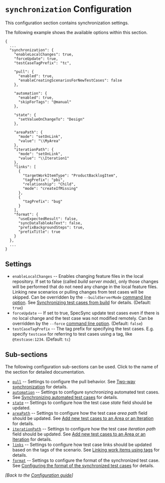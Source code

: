 # `synchronization` Configuration

This configuration section contains synchronization settings.

The following example shows the available options within this section.

```
{
  ...
  "synchronization": {
    "enableLocalChanges": true,
    "forceUpdate": true,
    "testCaseTagPrefix": "tc",

    "pull": {
      "enabled": true,
      "enableCreatingScenariosForNewTestCases": false
    },

    "automation": {
      "enabled": true,
      "skipForTags": "@manual"
    },

    "state": {
      "setValueOnChangeTo": "Design"
    },

    "areaPath": {
      "mode": "setOnLink",
      "value": "\\MyArea"
    },
    "iterationPath": {
      "mode": "setOnLink",
      "value": "\\Iteration1"
    },
    "links": [
      {
        "targetWorkItemType": "ProductBacklogItem",
        "tagPrefix": "pbi",
        "relationship": "Child",
        "mode": "createIfMissing"
      },
      {
        "tagPrefix": "bug"
      }
    ],
    "format": {
      "useExpectedResult": false,
      "syncDataTableAsText": false,
      "prefixBackgroundSteps": true,
      "prefixTitle": true
    }
  },
  ...
}
```

## Settings

* `enableLocalChanges` -- Enables changing feature files in the local repository. If set to false (called *build server mode*), only those changes will be performed that do not need any change in the local feature files. Linking new scenarios or pulling changes from test cases will be skipped. Can be overridden by the `--buildServerMode` [command line option](../usage.md). See [Synchronizing test cases from build](../synchronizing-test-cases-from-build.md) for details. (Default: `true`)
* `forceUpdate` -- If set to true, SpecSync update test cases even if there is no local change and the test case was not modified remotely. Can be overridden by the `--force` [command line option](../usage.md). (Default: `false`)
* `testCaseTagPrefix` -- The tag prefix for specifying the test cases. E.g. specify `testcase` for referring to test cases using a tag, like `@testcase:1234`. (Default: `tc`)

## Sub-sections

The following configuration sub-sections can be used. Click to the name of the section for detailed documentation.

* [`pull`](configuration-synchronization-pull.md) -- Settings to configure the pull behavior. See [Two-way synchronization](../two-way-synchronization.md) for details.
* [`automation`](configuration-synchronization-automation.md) -- Settings to configure synchronizing automated test cases. See [Synchronizing automated test cases](../synchronizing-automated-test-cases.md) for details.
* [`state`](configuration-synchronization-state.md) -- Settings to configure how the test case *state* field should be updated.
* [`areaPath`](configuration-synchronization-areapath.md) -- Settings to configure how the test case *area path* field should be updated. See [Add new test cases to an Area or an Iteration](../add-new-test-cases-to-an-area-or-an-iteration.md) for details.
* [`iterationPath`](configuration-synchronization-iterationpath.md) -- Settings to configure how the test case *iteration path* field should be updated. See [Add new test cases to an Area or an Iteration](../add-new-test-cases-to-an-area-or-an-iteration.md) for details.
* [`links`](configuration-synchronization-links.md) -- Settings to configure how test case links should be updated based on the tags of the scenario. See [Linking work items using tags](../linking-work-items-with-tags.md) for details.
* [`format`](configuration-synchronization-format.md) -- Settings to configure the format of the synchronized test case. See [Configuring the format of the synchronized test cases](../configuring-the-format-of-the-synchronized-test-cases.md) for details.

*[Back to the [Configuration guide](../configuration.md)]*